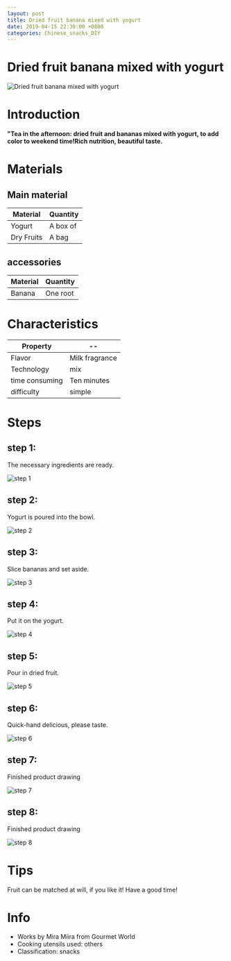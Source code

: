 ```yaml
---
layout: post
title: Dried fruit banana mixed with yogurt
date: 2019-04-15 22:30:00 +0800
categories: Chinese_snacks_DIY
---
```


# Dried fruit banana mixed with yogurt

![Dried fruit banana mixed with yogurt]({{site.baseurl}}/img/437835/437835.jpg)

# Introduction

**"Tea in the afternoon: dried fruit and bananas mixed with yogurt, to add color to weekend time!Rich nutrition, beautiful taste.**

# Materials


## Main material

Material|Quantity
--|--
Yogurt|A box of
Dry Fruits|A bag

## accessories

Material|Quantity
--|--
Banana|One root

# Characteristics

Property|--
--|--
Flavor|Milk fragrance
Technology|mix
time consuming|Ten minutes
difficulty|simple

# Steps

## step 1:

The necessary ingredients are ready.

![step 1]({{site.baseurl}}/img/437835/1.jpg)

## step 2:

Yogurt is poured into the bowl.

![step 2]({{site.baseurl}}/img/437835/2.jpg)

## step 3:

Slice bananas and set aside.

![step 3]({{site.baseurl}}/img/437835/3.jpg)

## step 4:

Put it on the yogurt.

![step 4]({{site.baseurl}}/img/437835/4.jpg)

## step 5:

Pour in dried fruit.

![step 5]({{site.baseurl}}/img/437835/5.jpg)

## step 6:

Quick-hand delicious, please taste.

![step 6]({{site.baseurl}}/img/437835/6.jpg)

## step 7:

Finished product drawing

![step 7]({{site.baseurl}}/img/437835/7.jpg)

## step 8:

Finished product drawing

![step 8]({{site.baseurl}}/img/437835/8.jpg)

# Tips

Fruit can be matched at will, if you like it! Have a good time!

# Info

- Works by Mira Miira from Gourmet World
- Cooking utensils used: others
- Classification: snacks
